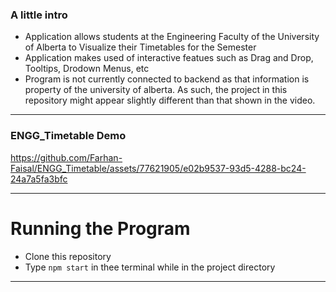 ### A little intro
- Application allows students at the Engineering Faculty of the University of Alberta to Visualize their Timetables for the Semester
- Application makes used of interactive featues such as Drag and Drop, Tooltips, Drodown Menus, etc
- Program is not currently connected to backend as that information is property of the university of alberta. As such, the project in this repository might appear slightly different than that shown in the video.
_____
### ENGG_Timetable Demo
https://github.com/Farhan-Faisal/ENGG_Timetable/assets/77621905/e02b9537-93d5-4288-bc24-24a7a5fa3bfc
_____
# Running the Program
- Clone this repository
- Type `npm start` in thee terminal while in the project directory
_____
